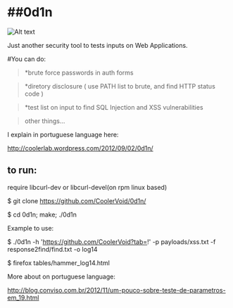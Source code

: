 ##0d1n
=====
![Alt text](http://4.bp.blogspot.com/-5wsk7TYyfPs/UMYXZ8JTT2I/AAAAAAAAAo0/HyQa5hK_rkA/s1600/Barbarians-VIKING.gif)

Just another security tool to tests inputs on Web Applications.


#You can do: 

> *brute force passwords in auth forms

> *diretory disclosure ( use PATH list to brute, and find HTTP status code )

> *test list on input to find SQL Injection and XSS vulnerabilities 

> other things...

I explain in portuguese language here:

http://coolerlab.wordpress.com/2012/09/02/0d1n/                                


## to run:

require libcurl-dev or libcurl-devel(on rpm linux based)

$ git clone https://github.com/CoolerVoid/0d1n/

$ cd 0d1n; make; ./0d1n


Example to use:

$ ./0d1n -h 'https://github.com/CoolerVoid?tab=!' -p payloads/xss.txt -f response2find/find.txt -o log14

$ firefox tables/hammer_log14.html


More about on portuguese language:

http://blog.conviso.com.br/2012/11/um-pouco-sobre-teste-de-parametros-em_19.html
